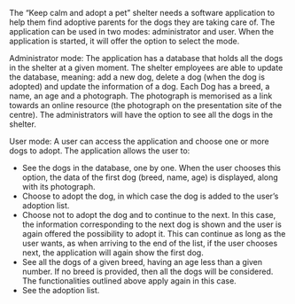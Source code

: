 The “Keep calm and adopt a pet” shelter needs a software application to help them find adoptive parents for the dogs they are taking care of. The application can be used in two modes: administrator and user. When the application is started, it will offer the option to select the mode.

Administrator mode: 
  The application has a database that holds all the dogs in the shelter at a given moment. The shelter employees are able to update the database, meaning: add a new dog, delete a dog (when the dog is adopted) and update the information of a dog. Each Dog has a breed, a name, an age and a photograph. The photograph is memorised as a link towards an online resource (the photograph on the presentation site of the centre). The administrators will have the option to see all the dogs in the shelter.
  
User mode: A user can access the application and choose one or more dogs to adopt. The application allows the user to:
  - See the dogs in the database, one by one. When the user chooses this option, the data of the first dog (breed, name, age) is displayed, along with its photograph.
  - Choose to adopt the dog, in which case the dog is added to the user’s adoption list.
  - Choose not to adopt the dog and to continue to the next. In this case, the information corresponding to the next dog is shown and the user is again offered the possibility to adopt it. This can continue as long as the user wants, as when arriving to the end of the list, if the user chooses next, the application will again show the first dog.
  - See all the dogs of a given breed, having an age less than a given number. If no breed is provided, then all the dogs will be considered. The functionalities outlined above   apply again in this case.
  - See the adoption list.
